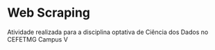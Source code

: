 # Web Scraping

Atividade realizada para a disciplina optativa de Ciência dos Dados no CEFETMG Campus V 
